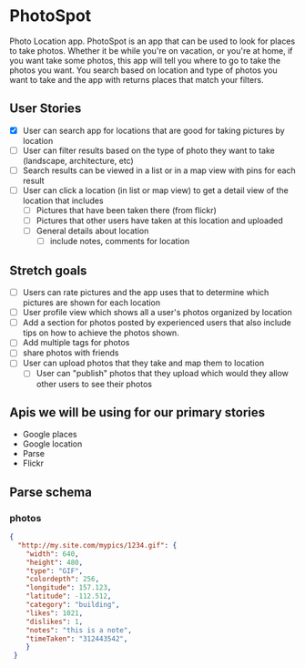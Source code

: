 # PhotoSpot

Photo Location app.  PhotoSpot is an app that can be used to look for places to take photos.  Whether it be while you're on vacation, or you're at home, if you want take some photos, this app will tell you where to go to take the photos you want.  You search based on location and type of photos you want to take and the app with returns places that match your filters.


## User Stories
* [X] User can search app for locations that are good for taking pictures by location
* [ ] User can filter results based on the type of photo they want to take (landscape, architecture, etc)
* [ ] Search results can be viewed in a list or in a map view with pins for each result
* [ ] User can click a location (in list or map view) to get a detail view of the location that includes
  * [ ] Pictures that have been taken there (from flickr)
  * [ ] Pictures that other users have taken at this location and uploaded
  * [ ] General details about location 
     * [ ] include notes, comments for location

## Stretch goals
* [ ] Users can rate pictures and the app uses that to determine which pictures are shown for each location
* [ ] User profile view which shows all a user's photos organized by location
* [ ] Add a section for photos posted by experienced users that also include tips on how to achieve the photos shown.
* [ ] Add multiple tags for photos
* [ ] share photos with friends
* [ ] User can upload photos that they take and map them to location
  * [ ] User can "publish" photos that they upload which would they allow other users to see their photos

## Apis we will be using for our primary stories
* Google places
* Google location
* Parse
* Flickr

## Parse schema
### photos
```json
{
  "http://my.site.com/mypics/1234.gif": {
    "width": 640,
    "height": 480,
    "type": "GIF",
    "colordepth": 256,
    "longitude": 157.123,
    "latitude": -112.512,
    "category": "building",
    "likes": 1021,
    "dislikes": 1,
    "notes": "this is a note",
    "timeTaken": "312443542", 
    }
 }
```

